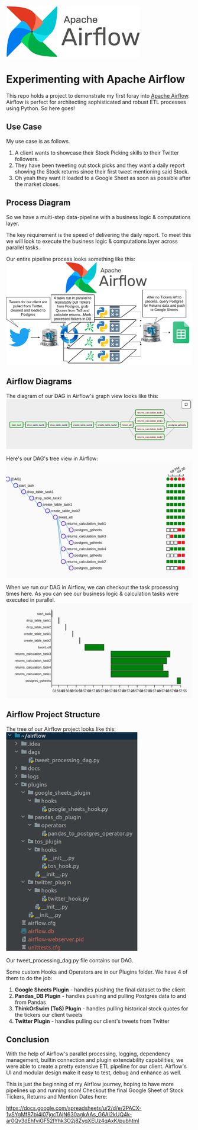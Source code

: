 ![alt text](https://github.com/CollierKing/airflow_tweet_returns/blob/main/docs/img/airflow.png)
# Experimenting with Apache Airflow 
This repo holds a project to demonstrate my first foray into [Apache Airflow]().  Airflow is perfect for architecting sophisticated and robust ETL processes using Python.  So here goes!

## Use Case 
My use case is as follows.  

1. A client wants to showcase their Stock Picking skills to their Twitter followers.  
2. They have been tweeting out stock picks and they want a daily report showing the Stock returns since their first tweet mentioning said Stock.
3. Oh yeah they want it loaded to a Google Sheet as soon as possible after the market closes.

## Process Diagram
So we have a multi-step data-pipeline with a business logic & computations layer.  

The key requirement is the speed of delivering the daily report.  To meet this we will look to execute the business logic & computations layer across parallel tasks.

Our entire pipeline process looks something like this:
![alt text](https://github.com/CollierKing/airflow_tweet_returns/blob/main/docs/img/business_diagram.png)

## Airflow Diagrams
The diagram of our DAG in Airflow's graph view looks like this:
![alt text](https://github.com/CollierKing/airflow_tweet_returns/blob/main/docs/img/airflow_graph.png)

Here's our DAG's tree view in Airflow:
![alt text](https://github.com/CollierKing/airflow_tweet_returns/blob/main/docs/img/airflow_tree.png)

When we run our DAG in Airflow, we can checkout the task processing times here.  As you can see our business logic & calculation tasks were executed in parallel.
![alt text](https://github.com/CollierKing/airflow_tweet_returns/blob/main/docs/img/airflow_gantt.png)

## Airflow Project Structure
The tree of our Airflow project looks like this:
![alt text](https://github.com/CollierKing/airflow_tweet_returns/blob/main/docs/img/project_tree.png)

Our tweet_processing_dag.py file contains our DAG.

Some custom Hooks and Operators are in our Plugins folder.  We have 4 of them to do the job:
1. **Google Sheets Plugin** - handles pushing the final dataset to the client
2. **Pandas_DB Plugin** - handles pushing and pulling Postgres data to and from Pandas
3. **ThinkOrSwim (ToS) Plugin** - handles pulling historical stock quotes for the tickers our client tweets
4. **Twitter Plugin** - handles pulling our client's tweets from Twitter

## Conclusion
With the help of Airflow's parallel processing, logging, dependency management, builtin connection and plugin extendability capabilities, we were able to create a pretty extensive ETL pipeline for our client.
Airflow's UI and modular design make it easy to test, debug and enhance as well.

This is just the beginning of my Airflow journey, hoping to have more pipelines up and running soon!
Checkout the final Google Sheet of Stock Tickers, Returns and Mention Dates here:

https://docs.google.com/spreadsheets/u/2/d/e/2PACX-1vSYgMf87bi4i07jgcTAjN630agkAAs_G6Ai2kUQ4k-ar0Qv3dEhfviGF52IYhk3O2j8ZyqXEUz4qAxK/pubhtml
